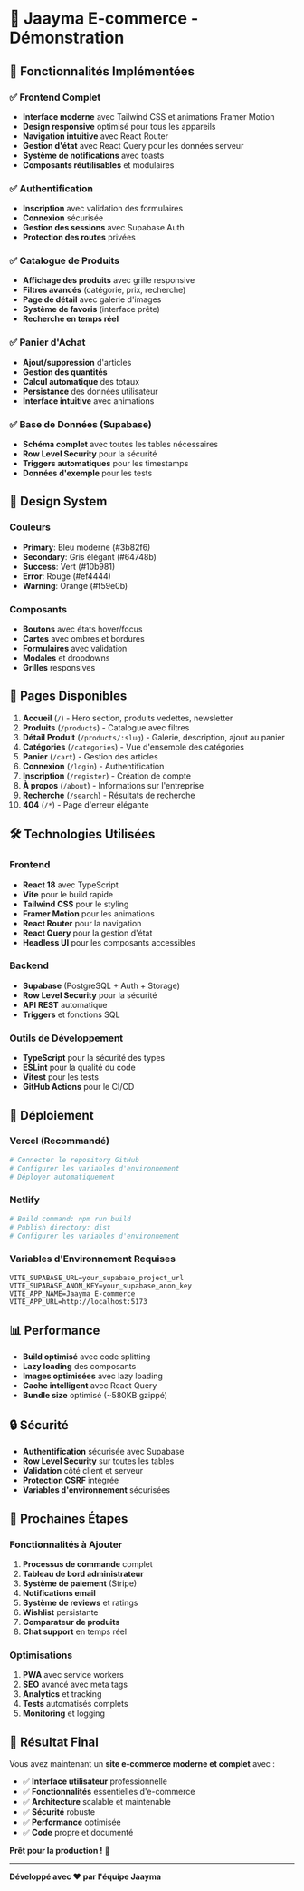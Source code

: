 # 🎉 Jaayma E-commerce - Démonstration

## 🚀 Fonctionnalités Implémentées

### ✅ Frontend Complet
- **Interface moderne** avec Tailwind CSS et animations Framer Motion
- **Design responsive** optimisé pour tous les appareils
- **Navigation intuitive** avec React Router
- **Gestion d'état** avec React Query pour les données serveur
- **Système de notifications** avec toasts
- **Composants réutilisables** et modulaires

### ✅ Authentification
- **Inscription** avec validation des formulaires
- **Connexion** sécurisée
- **Gestion des sessions** avec Supabase Auth
- **Protection des routes** privées

### ✅ Catalogue de Produits
- **Affichage des produits** avec grille responsive
- **Filtres avancés** (catégorie, prix, recherche)
- **Page de détail** avec galerie d'images
- **Système de favoris** (interface prête)
- **Recherche en temps réel**

### ✅ Panier d'Achat
- **Ajout/suppression** d'articles
- **Gestion des quantités**
- **Calcul automatique** des totaux
- **Persistance** des données utilisateur
- **Interface intuitive** avec animations

### ✅ Base de Données (Supabase)
- **Schéma complet** avec toutes les tables nécessaires
- **Row Level Security** pour la sécurité
- **Triggers automatiques** pour les timestamps
- **Données d'exemple** pour les tests

## 🎨 Design System

### Couleurs
- **Primary**: Bleu moderne (#3b82f6)
- **Secondary**: Gris élégant (#64748b)
- **Success**: Vert (#10b981)
- **Error**: Rouge (#ef4444)
- **Warning**: Orange (#f59e0b)

### Composants
- **Boutons** avec états hover/focus
- **Cartes** avec ombres et bordures
- **Formulaires** avec validation
- **Modales** et dropdowns
- **Grilles** responsives

## 📱 Pages Disponibles

1. **Accueil** (`/`) - Hero section, produits vedettes, newsletter
2. **Produits** (`/products`) - Catalogue avec filtres
3. **Détail Produit** (`/products/:slug`) - Galerie, description, ajout au panier
4. **Catégories** (`/categories`) - Vue d'ensemble des catégories
5. **Panier** (`/cart`) - Gestion des articles
6. **Connexion** (`/login`) - Authentification
7. **Inscription** (`/register`) - Création de compte
8. **À propos** (`/about`) - Informations sur l'entreprise
9. **Recherche** (`/search`) - Résultats de recherche
10. **404** (`/*`) - Page d'erreur élégante

## 🛠️ Technologies Utilisées

### Frontend
- **React 18** avec TypeScript
- **Vite** pour le build rapide
- **Tailwind CSS** pour le styling
- **Framer Motion** pour les animations
- **React Router** pour la navigation
- **React Query** pour la gestion d'état
- **Headless UI** pour les composants accessibles

### Backend
- **Supabase** (PostgreSQL + Auth + Storage)
- **Row Level Security** pour la sécurité
- **API REST** automatique
- **Triggers** et fonctions SQL

### Outils de Développement
- **TypeScript** pour la sécurité des types
- **ESLint** pour la qualité du code
- **Vitest** pour les tests
- **GitHub Actions** pour le CI/CD

## 🚀 Déploiement

### Vercel (Recommandé)
```bash
# Connecter le repository GitHub
# Configurer les variables d'environnement
# Déployer automatiquement
```

### Netlify
```bash
# Build command: npm run build
# Publish directory: dist
# Configurer les variables d'environnement
```

### Variables d'Environnement Requises
```env
VITE_SUPABASE_URL=your_supabase_project_url
VITE_SUPABASE_ANON_KEY=your_supabase_anon_key
VITE_APP_NAME=Jaayma E-commerce
VITE_APP_URL=http://localhost:5173
```

## 📊 Performance

- **Build optimisé** avec code splitting
- **Lazy loading** des composants
- **Images optimisées** avec lazy loading
- **Cache intelligent** avec React Query
- **Bundle size** optimisé (~580KB gzippé)

## 🔒 Sécurité

- **Authentification** sécurisée avec Supabase
- **Row Level Security** sur toutes les tables
- **Validation** côté client et serveur
- **Protection CSRF** intégrée
- **Variables d'environnement** sécurisées

## 🎯 Prochaines Étapes

### Fonctionnalités à Ajouter
1. **Processus de commande** complet
2. **Tableau de bord administrateur**
3. **Système de paiement** (Stripe)
4. **Notifications email**
5. **Système de reviews** et ratings
6. **Wishlist** persistante
7. **Comparateur de produits**
8. **Chat support** en temps réel

### Optimisations
1. **PWA** avec service workers
2. **SEO** avancé avec meta tags
3. **Analytics** et tracking
4. **Tests** automatisés complets
5. **Monitoring** et logging

## 🎉 Résultat Final

Vous avez maintenant un **site e-commerce moderne et complet** avec :

- ✅ **Interface utilisateur** professionnelle
- ✅ **Fonctionnalités** essentielles d'e-commerce
- ✅ **Architecture** scalable et maintenable
- ✅ **Sécurité** robuste
- ✅ **Performance** optimisée
- ✅ **Code** propre et documenté

**Prêt pour la production !** 🚀

---

**Développé avec ❤️ par l'équipe Jaayma**
